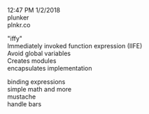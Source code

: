 12:47 PM 1/2/2018  
plunker  
plnkr.co  


"iffy"  
Immediately invoked function expression (IIFE)  
Avoid global variables  
Creates modules  
encapsulates implementation  
   
binding expressions  
simple math and more  
mustache  
handle bars  